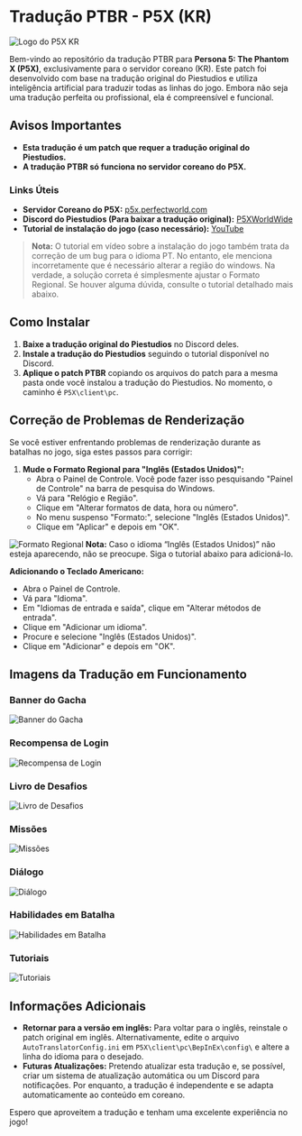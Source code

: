 # Tradução PTBR - P5X (KR)

![Logo do P5X KR](https://i.imgur.com/qwPkdUf.png)

Bem-vindo ao repositório da tradução PTBR para **Persona 5: The Phantom X (P5X)**, exclusivamente para o servidor coreano (KR). Este patch foi desenvolvido com base na tradução original do Piestudios e utiliza inteligência artificial para traduzir todas as linhas do jogo. Embora não seja uma tradução perfeita ou profissional, ela é compreensível e funcional.

## Avisos Importantes
- **Esta tradução é um patch que requer a tradução original do Piestudios.**
- **A tradução PTBR só funciona no servidor coreano do P5X.**

### Links Úteis
- **Servidor Coreano do P5X:** [p5x.perfectworld.com](https://p5x.perfectworld.com)
- **Discord do Piestudios (Para baixar a tradução original):** [P5XWorldWide](https://discord.com/invite/P5XWorldWide)
- **Tutorial de instalação do jogo (caso necessário):** [YouTube](https://youtu.be/7nVxXs_68DQ)
> **Nota:** O tutorial em vídeo sobre a instalação do jogo também trata da correção de um bug para o idioma PT. No entanto, ele menciona incorretamente que é necessário alterar a região do windows. Na verdade, a solução correta é simplesmente ajustar o Formato Regional. Se houver alguma dúvida, consulte o tutorial detalhado mais abaixo.

## Como Instalar
1. **Baixe a tradução original do Piestudios** no Discord deles.
2. **Instale a tradução do Piestudios** seguindo o tutorial disponível no Discord.
3. **Aplique o patch PTBR** copiando os arquivos do patch para a mesma pasta onde você instalou a tradução do Piestudios. No momento, o caminho é `P5X\client\pc`.

## Correção de Problemas de Renderização

Se você estiver enfrentando problemas de renderização durante as batalhas no jogo, siga estes passos para corrigir:

1. **Mude o Formato Regional para "Inglês (Estados Unidos)":**
   - Abra o Painel de Controle. Você pode fazer isso pesquisando "Painel de Controle" na barra de pesquisa do Windows.
   - Vá para "Relógio e Região".
   - Clique em "Alterar formatos de data, hora ou número".
   - No menu suspenso "Formato:", selecione "Inglês (Estados Unidos)".
   - Clique em "Aplicar" e depois em "OK".

![Formato Regional](https://i.imgur.com/Q0z6LXW.png)
**Nota:** Caso o idioma “Inglês (Estados Unidos)” não esteja aparecendo, não se preocupe. Siga o tutorial abaixo para adicioná-lo.

**Adicionando o Teclado Americano:**
   - Abra o Painel de Controle.
   - Vá para "Idioma".
   - Em "Idiomas de entrada e saída", clique em "Alterar métodos de entrada".
   - Clique em "Adicionar um idioma".
   - Procure e selecione "Inglês (Estados Unidos)".
   - Clique em "Adicionar" e depois em "OK".

## Imagens da Tradução em Funcionamento

### Banner do Gacha
![Banner do Gacha](https://i.imgur.com/EXTOlyC.png)

### Recompensa de Login
![Recompensa de Login](https://i.imgur.com/CYv9D2a.png)

### Livro de Desafios
![Livro de Desafios](https://i.imgur.com/3Rdcqwk.png)

### Missões
![Missões](https://i.imgur.com/qL5CzK8.png)

### Diálogo
![Diálogo](https://i.imgur.com/NAGap8s.png)

### Habilidades em Batalha
![Habilidades em Batalha](https://i.imgur.com/OwUzO3B.png)

### Tutoriais
![Tutoriais](https://i.imgur.com/O8lWAvr.png)

## Informações Adicionais
- **Retornar para a versão em inglês:** Para voltar para o inglês, reinstale o patch original em inglês. Alternativamente, edite o arquivo `AutoTranslatorConfig.ini` em `P5X\client\pc\BepInEx\config\` e altere a linha do idioma para o desejado. 
- **Futuras Atualizações:** Pretendo atualizar esta tradução e, se possível, criar um sistema de atualização automática ou um Discord para notificações. Por enquanto, a tradução é independente e se adapta automaticamente ao conteúdo em coreano.

Espero que aproveitem a tradução e tenham uma excelente experiência no jogo!
